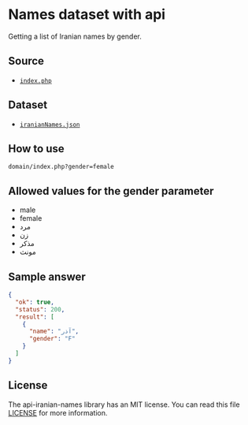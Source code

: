 # Names dataset with api
Getting a list of Iranian names by gender.

## Source
* [`index.php`](https://github.com/ehsan-shahbakhsh/api-iranian-names/blob/main/example/index.php)

## Dataset
* [`iranianNames.json`](https://github.com/ehsan-shahbakhsh/api-iranian-names/blob/main/example/iranianNamesDataset.json)

## How to use
```
domain/index.php?gender=female
```

## Allowed values for the gender parameter
* male
* female
* مرد
* زن
* مذکر
* مونث


## Sample answer
```json
{
  "ok": true,
  "status": 200,
  "result": [
    {
      "name": "آذر",
      "gender": "F"
    }
  ]
}
```


## License
The api-iranian-names library has an MIT license. You can read this file [LICENSE](LICENSE) for more information.
